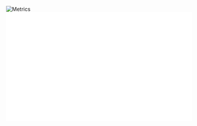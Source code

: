 <!-- If you're using "main" as default branch -->
![Metrics](https://github.com/ChristianDiesta/lowlighter/blob/main/metrics.svg)
![Metrics](https://github.com/ChristianDiesta/lowlighter/blob/main/metrics.plugin.habits.charts.svg)
